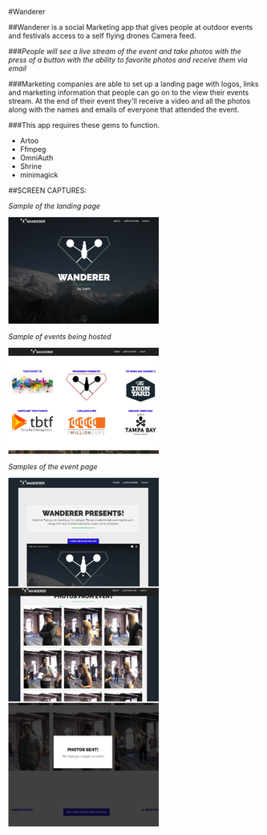 #Wanderer

##Wanderer is a social Marketing app that gives people at outdoor events and festivals access to a self flying drones Camera feed.

###*People will see a live stream of the event and take photos with the press of a button with the ability to favorite photos and receive them via email*

###Marketing companies are able to set up a landing page with logos, links and marketing information that people can go on to the view their events stream. At the end of their event they'll receive a video and all the photos along with the names and emails of everyone that attended the event.

###This app requires these gems to function.
- Artoo
- Ffmpeg
- OmniAuth
- Shrine
- minimagick

##SCREEN CAPTURES:

*Sample of the landing page*

<img src="https://raw.githubusercontent.com/Jusixo/wanderer/master/app/assets/images/readme/landing.png" width="300">

*Sample of events being hosted*

<img src="https://raw.githubusercontent.com/Jusixo/wanderer/master/app/assets/images/readme/events.png" width="300">

*Samples of the event page*

<img src="https://raw.githubusercontent.com/Jusixo/wanderer/master/app/assets/images/readme/live%202.png" width="300">

<img src="https://raw.githubusercontent.com/Jusixo/wanderer/master/app/assets/images/readme/live1.png" width="300">

<img src="https://raw.githubusercontent.com/Jusixo/wanderer/master/app/assets/images/readme/mailer.png" width="300">
